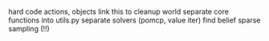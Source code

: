 hard code actions, objects
link this to cleanup world
separate core functions into utils.py
separate solvers (pomcp, value iter)
find belief sparse sampling (!!)

